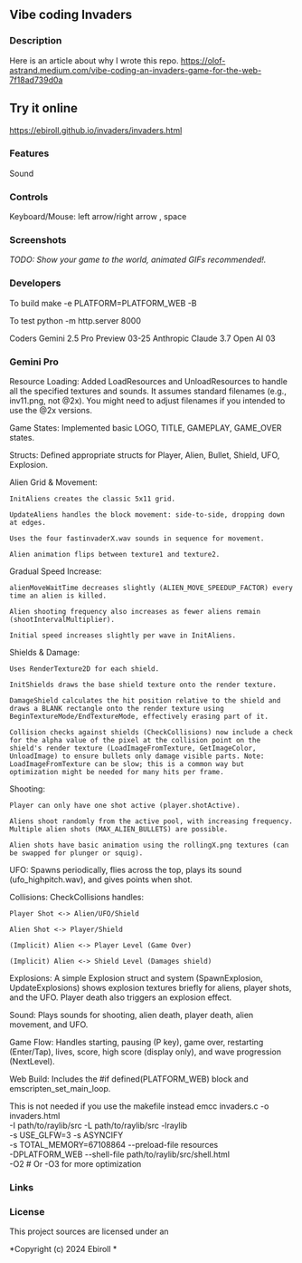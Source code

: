 ## Vibe coding Invaders

### Description

Here is an article about why I wrote this repo.
https://olof-astrand.medium.com/vibe-coding-an-invaders-game-for-the-web-7f18ad739d0a


## Try it online

https://ebiroll.github.io/invaders/invaders.html


### Features

Sound
### Controls

Keyboard/Mouse:
left arrow/right arrow , space

### Screenshots

_TODO: Show your game to the world, animated GIFs recommended!._

### Developers

To build
make -e PLATFORM=PLATFORM_WEB -B

To test
python -m http.server 8000

Coders
Gemini 2.5 Pro Preview 03-25
Anthropic Claude 3.7
Open AI 03


### Gemini Pro

Resource Loading: Added LoadResources and UnloadResources to handle all the specified textures and sounds. It assumes standard filenames (e.g., inv11.png, not @2x). You might need to adjust filenames if you intended to use the @2x versions.

Game States: Implemented basic LOGO, TITLE, GAMEPLAY, GAME_OVER states.

Structs: Defined appropriate structs for Player, Alien, Bullet, Shield, UFO, Explosion.

Alien Grid & Movement:

    InitAliens creates the classic 5x11 grid.

    UpdateAliens handles the block movement: side-to-side, dropping down at edges.

    Uses the four fastinvaderX.wav sounds in sequence for movement.

    Alien animation flips between texture1 and texture2.

Gradual Speed Increase:

    alienMoveWaitTime decreases slightly (ALIEN_MOVE_SPEEDUP_FACTOR) every time an alien is killed.

    Alien shooting frequency also increases as fewer aliens remain (shootIntervalMultiplier).

    Initial speed increases slightly per wave in InitAliens.

Shields & Damage:

    Uses RenderTexture2D for each shield.

    InitShields draws the base shield texture onto the render texture.

    DamageShield calculates the hit position relative to the shield and draws a BLANK rectangle onto the render texture using BeginTextureMode/EndTextureMode, effectively erasing part of it.

    Collision checks against shields (CheckCollisions) now include a check for the alpha value of the pixel at the collision point on the shield's render texture (LoadImageFromTexture, GetImageColor, UnloadImage) to ensure bullets only damage visible parts. Note: LoadImageFromTexture can be slow; this is a common way but optimization might be needed for many hits per frame.

Shooting:

    Player can only have one shot active (player.shotActive).

    Aliens shoot randomly from the active pool, with increasing frequency. Multiple alien shots (MAX_ALIEN_BULLETS) are possible.

    Alien shots have basic animation using the rollingX.png textures (can be swapped for plunger or squig).

UFO: Spawns periodically, flies across the top, plays its sound (ufo_highpitch.wav), and gives points when shot.

Collisions: CheckCollisions handles:

    Player Shot <-> Alien/UFO/Shield

    Alien Shot <-> Player/Shield

    (Implicit) Alien <-> Player Level (Game Over)

    (Implicit) Alien <-> Shield Level (Damages shield)

Explosions: A simple Explosion struct and system (SpawnExplosion, UpdateExplosions) shows explosion textures briefly for aliens, player shots, and the UFO. Player death also triggers an explosion effect.

Sound: Plays sounds for shooting, alien death, player death, alien movement, and UFO.

Game Flow: Handles starting, pausing (P key), game over, restarting (Enter/Tap), lives, score, high score (display only), and wave progression (NextLevel).

Web Build: Includes the #if defined(PLATFORM_WEB) block and emscripten_set_main_loop.

This is not needed if you use the makefile instead
emcc invaders.c -o invaders.html \
     -I path/to/raylib/src -L path/to/raylib/src -lraylib \
     -s USE_GLFW=3 -s ASYNCIFY \
     -s TOTAL_MEMORY=67108864 --preload-file resources \
     -DPLATFORM_WEB --shell-file path/to/raylib/src/shell.html \
     -O2 # Or -O3 for more optimization




### Links


### License

This project sources are licensed under an 

*Copyright (c) 2024 Ebiroll *
